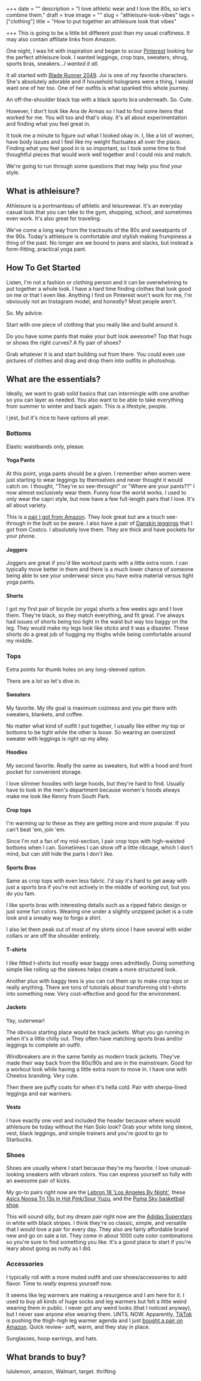 +++
date = ""
description = "I love athletic wear and I love the 80s, so let's combine them."
draft = true
image = ""
slug = "athleisure-look-vibes"
tags = ["clothing"]
title = "How to put together an athleisure look that vibes"

+++
This is going to be a little bit different post than my usual craftiness. It may also contain affiliate links from Amazon.

One night, I was hit with inspiration and began to scour [Pinterest](https://www.pinterest.com/codyscraftcorner) looking for the perfect athleisure look. I wanted leggings, crop tops, sweaters, shrug, sports bras, sneakers..._I wanted it all_.

It all started with [Blade Runner 2049](https://www.rottentomatoes.com/m/blade_runner_2049). Joi is one of my favorite characters. She's absolutely adorable and if household holograms were a thing, I would want one of her too. One of her outfits is what sparked this whole journey.

An off-the-shoulder black top with a black sports bra underneath. So. Cute.

However, I don't look like Ana de Armas so I had to find some items that worked for me. You will too and that's okay. It's all about experimentation and finding what you feel great in.

It took me a minute to figure out what I looked okay in. I, like a lot of women, have body issues and I feel like my weight fluctuates all over the place. Finding what you feel good in is so important, so I took some time to find thoughtful pieces that would work well together and I could mix and match.

We're going to run through some questions that may help you find your style.

## What is athleisure?

Athleisure is a portmanteau of athletic and leisurewear. It's an everyday casual look that you can take to the gym, shopping, school, and sometimes even work. It's also great for traveling.

We've come a long way from the tracksuits of the 80s and sweatpants of the 90s. Today's athleisure is comfortable _and_ stylish making frumpiness a thing of the past. No longer are we bound to jeans and slacks, but instead a form-fitting, practical yoga pant.

## How To Get Started

Listen, I'm not a fashion or clothing person and it can be overwhelming to put together a whole look. I have a hard time finding clothes that look good on me or that I even like. Anything I find on Pinterest won't work for me, I'm obviously not an Instagram model, and honestly? Most people aren't.

So. My advice:

Start with one piece of clothing that you really like and build around it.

Do you have some pants that make your butt look awesome? Top that hugs or shows the right curves? A fly pair of shoes?

Grab whatever it is and start building out from there. You could even use pictures of clothes and drag and drop them into outfits in photoshop.

## What are the essentials?

Ideally, we want to grab solid basics that can intermingle with one another so you can layer as needed. You also want to be able to take everything from summer to winter and back again. This is a lifestyle, people.

I jest, but it's nice to have options all year.

### Bottoms

Elastic waistbands only, please.

#### Yoga Pants

At this point, yoga pants should be a given. I remember when women were just starting to wear leggings by themselves and never thought it would catch on. I thought, "They're so see-through!" or "Where are your pants??" I now almost exclusively wear them. Funny how the world works. I used to only wear the capri style, but now have a few full-length pairs that I love. It's all about variety.

This is a [pair I got from Amazon](https://www.amazon.com/gp/product/B07XJNKP19/ref=as_li_qf_asin_il_tl?ie=UTF8&tag=craftycody-20&creative=9325&linkCode=as2&creativeASIN=B07XJNKP19&linkId=0a9f7f29ec91e1925d7093b501f3b931). They look great but are a touch see-through in the butt so be aware. I also have a pair of [Danskin leggings](https://www.danskin.com/collections/leggings) that I got from Costco. I absolutely love them. They are thick and have pockets for your phone.

#### Joggers

Joggers are great if you'd like workout pants with a little extra room. I can typically move better in them and there is a much lower chance of someone being able to see your underwear since you have extra material versus tight yoga pants.

#### Shorts

I got my first pair of bicycle (or yoga) shorts a few weeks ago and I love them. They're black, so they match everything, and fit great. I've always had issues of shorts being too tight in the waist but way too baggy on the leg. They would make my legs look like sticks and it was a disaster. These shorts do a great job of hugging my thighs while being comfortable around my middle.

### Tops

Extra points for thumb holes on any long-sleeved option.

There are a lot so let's dive in.

#### Sweaters

My favorite. My life goal is maximum coziness and you get there with sweaters, blankets, and coffee.

No matter what kind of outfit I put together, I usually like either my top or bottoms to be tight while the other is loose. So wearing an oversized sweater with leggings is right up my alley.

#### Hoodies

My second favorite. Really the same as sweaters, but with a hood and front pocket for convenient storage.

I love slimmer hoodies with large hoods, but they're hard to find. Usually have to look in the men's department because women's hoods always make me look like Kenny from South Park.

#### Crop tops

I'm warming up to these as they are getting more and more popular. If you can't beat 'em, join 'em.

Since I'm not a fan of my mid-section, I pair crop tops with high-waisted bottoms when I can. Sometimes I can show off a little ribcage, which I don't mind, but can still hide the parts I don't like.

#### Sports Bras

Same as crop tops with even less fabric. I'd say it's hard to get away with just a sports bra if you're not actively in the middle of working out, but you do you fam.

I like sports bras with interesting details such as a ripped fabric design or just some fun colors. Wearing one under a slightly unzipped jacket is a cute look and a sneaky way to forgo a shirt.

I also let them peak out of most of my shirts since I have several with wider collars or are off the shoulder entirely.

#### T-shirts

I like fitted t-shirts but mostly wear baggy ones admittedly. Doing something simple like rolling up the sleeves helps create a more structured look.

Another plus with baggy tees is you can cut them up to make crop tops or really anything. There are tons of tutorials about transforming old t-shirts into something new. Very cost-effective and good for the environment.

#### Jackets

Yay, outerwear! 

The obvious starting place would be track jackets. What you go running in when it's a little chilly out. They often have matching sports bras and/or leggings to complete an outfit.

Windbreakers are in the same family as modern track jackets. They've made their way back from the 80s/90s and are in the mainstream. Good for a workout look while having a little extra room to move in. I have one with Cheetos branding. Very cute.

Then there are puffy coats for when it's hella cold. Pair with sherpa-lined leggings and ear warmers.

#### Vests

I have exactly one vest and included the header because where would athleisure be today without the Han Solo look? Grab your white long sleeve, vest, black leggings, and simple trainers and you're good to go to Starbucks.

### Shoes

Shoes are usually where I start because they're my favorite. I love unusual-looking sneakers with vibrant colors. You can express yourself so fully with an awesome pair of kicks.

My go-to pairs right now are the [Lebron 18 'Los Angeles By Night'](https://www.goat.com/sneakers/lebron-18-db8148-600?utm_source=google_int&utm_medium=google_shopping_int&utm_campaign=14323870519_134709671228&utm_content=540105504230_&utm_term=194497786315&gclid=CjwKCAiA3L6PBhBvEiwAINlJ9HRGkxbSBje_DiSm0Vvn9QpltUMEwYSN23UHOrKNj8BqliOd0mzG3BoCPSkQAvD_BwE), these[ Asics Noosa Tri 13s in Hot Pink/Sour Yuzu](https://www.asics.com/us/en-us/noosa-tri-13/p/ANA_1012B010-700.html?width=Standard), and the [Puma Sky basketball shoe](https://www.amazon.com/PUMA-Modern-Easter-Basketball-Sneakers/dp/B08HDPMB8X).

This will sound silly, but my dream pair right now are the [Adidas Superstars](https://www.adidas.com/us/superstar-shoes/FV3284.html) in white with black stripes. I think they're so classic, simple, and versatile that I would love a pair for every day. They also are fairly affordable brand new and go on sale a lot. They come in about 1000 cute color combinations so you're sure to find something you like. It's a good place to start if you're leary about going as nutty as I did.

### Accessories

I typically roll with a more muted outfit and use shoes/accessories to add flavor. Time to _really_ express yourself now.

It seems like leg warmers are making a resurgence and I am here for it. I used to buy all kinds of huge socks and leg warmers but felt a little weird wearing them in public. I never got any weird looks (that I noticed anyway), but I never saw anyone else wearing them. UNTIL NOW. Apparently, [TikTok]() is pushing the thigh-high leg warmer agenda and I just [bought a pair on Amazon](). Quick review- soft, warm, and they stay in place.

Sunglasses, hoop earrings, and hats.

## What brands to buy?

lululemon, amazon, Walmart, target. thrifting